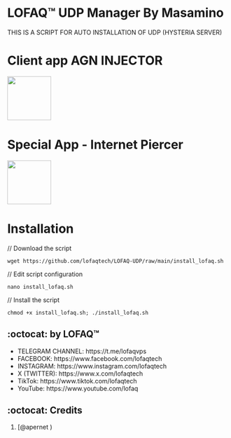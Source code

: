 # LOFAQ™ UDP Manager By Masamino

THIS IS A SCRIPT FOR AUTO INSTALLATION OF UDP (HYSTERIA SERVER) 



# Client app AGN INJECTOR

<p>
<a href="https://play.google.com/store/apps/details?id=com.agn.injector"><img src="https://play.google.com/intl/en_us/badges/images/generic/en-play-badge.png" height="100"></a>
</p>

# Special App - Internet Piercer

<p>
<a href="https://play.google.com/store/apps/details?id=com.internet.piercer"><img src="https://play.google.com/intl/en_us/badges/images/generic/en-play-badge.png" height="100"></a>
</p>


# Installation


// Download the script
```
wget https://github.com/lofaqtech/LOFAQ-UDP/raw/main/install_lofaq.sh
```
// Edit script configuration 
```
nano install_lofaq.sh
```
// Install the script
```
chmod +x install_lofaq.sh; ./install_lofaq.sh
```

## :octocat: by LOFAQ™
<ul>
 <li>TELEGRAM CHANNEL: https://t.me/lofaqvps</li>
 <li>FACEBOOK: https://www.facebook.com/lofaqtech</li>
 <li>INSTAGRAM: https://www.instagram.com/lofaqtech</li>
 <li>X (TWITTER): https://www.x.com/lofaqtech</li>
 <li>TikTok: https://www.tiktok.com/lofaqtech</li>
 <li>YouTube: https://www.youtube.com/lofaq</li>
 
 </ul>
 
## :octocat: Credits

1. [@apernet )
